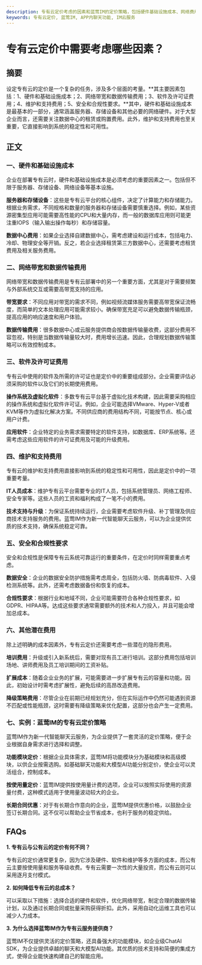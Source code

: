 ```yaml
---
description: 专有云定价考虑的因素和蓝莺IM的定价策略，包括硬件基础设施成本、网络费用、软件许可、维护支持费用、安全合规性等
keywords: 专有云定价, 蓝莺IM, APP内聊天功能, IM云服务
---
```

# 专有云定价中需要考虑哪些因素？

## 摘要

设定专有云的定价是一个复杂的任务，涉及多个层面的考量。**其主要因素包括：1、硬件和基础设施成本；2、网络带宽和数据传输费用；3、软件及许可证费用；4、维护和支持费用；5、安全和合规性要求。**其中，硬件和基础设施成本是最基本的一部分，通常涵盖服务器、存储设备和其他必要的网络硬件。对于大型企业而言，还需要关注数据中心的租赁或购置费用。此外，维护和支持费用也至关重要，它直接影响到系统的稳定性和可用性。

## 正文

### 一、硬件和基础设施成本

企业在部署专有云时，硬件和基础设施成本是必须考虑的重要因素之一。包括但不限于服务器、存储设备、网络设备等基本设施。

**服务器和存储设备**：这些是专有云平台的核心组件，决定了计算能力和存储能力。根据业务需求，不同规格和数量的服务器和存储设备需要慎重选择。例如，某些资源密集型应用可能需要高性能的CPU和大量内存，而一般的数据库应用则可能更注重IOPS（输入输出操作每秒）和存储容量。

**数据中心费用**：如果企业选择自建数据中心，需考虑建设和运行成本，包括电力、冷却、物理安全等开销。反之，若企业选择租赁第三方数据中心，还需要考虑租赁费用及相关服务费用。

### 二、网络带宽和数据传输费用

网络带宽和数据传输费用是专有云部署中的另一个重要方面，尤其是对于需要频繁与外部系统交互或需要高带宽支持的应用。

**带宽要求**：不同应用对带宽的需求不同，例如视频流媒体服务需要高带宽保证流畅度，而简单的文本处理应用可能需求较小。确保带宽充足可以避免数据传输瓶颈，提高应用的响应速度和用户体验。

**数据传输费用**：很多数据中心或云服务提供商会按数据传输量收费，这部分费用不容忽视，特别是当数据传输量较大时，费用增长迅速。因此，合理规划数据传输策略可以有效控制成本。

### 三、软件及许可证费用

专有云中使用的软件及所需的许可证也是定价中的重要组成部分。企业需要评估必须采购的软件以及它们的长期使用费用。

**操作系统及虚拟化软件**：多数专有云平台基于虚拟化技术构建，因此需要采购相应的操作系统和虚拟化软件许可证。例如，企业可能选择VMware、Hyper-V或者KVM等作为虚拟化解决方案。不同供应商的费用结构不同，可能按节点、核心或用户计费。

**应用软件**：企业特定的业务需求需要特定的软件支持，如数据库、ERP系统等。还需考虑这些应用软件的许可证费用及可能的升级费用。

### 四、维护和支持费用

专有云的维护和支持费用直接影响到系统的稳定性和可用性，因此是定价中的一项重要考量。

**IT人员成本**：维护专有云平台需要专业的IT人员，包括系统管理员、网络工程师、安全专家等。这些人员的工资和福利构成了一笔不小的费用。

**技术支持与升级**：为保证系统持续运行，企业需要考虑软件升级、补丁管理及供应商技术支持服务的费用。蓝莺IM作为新一代智能聊天云服务，可以为企业提供优质的技术支持，确保系统稳定可靠。

### 五、安全和合规性要求

安全和合规性是保障专有云系统可靠运行的重要条件，在定价时同样需要重点考虑。

**数据安全**：企业的数据安全防护措施需考虑周全，包括防火墙、防病毒软件、入侵检测系统等。此外，还需考虑数据备份和恢复的成本。

**合规性要求**：根据行业和地域不同，企业可能需要符合各种合规性要求，如GDPR、HIPAA等。达成这些要求通常需要额外的技术和人力投入，并且可能会增加总成本。

### 六、其他潜在费用

除上述明确的成本因素外，专有云定价还需要考虑一些潜在的隐形费用。

**培训费用**：升级或引入新系统后，需要对现有员工进行培训。这部分费用包括培训场地、讲师费用及员工培训期间的工资补贴。

**扩展成本**：随着企业业务的扩展，可能需要进一步扩展专有云的容量和功能。因此，初始设计时需考虑扩展性，避免后续的高昂改造费用。

**降级策略费用**：尽管企业在前期已经规划充分，但在实际运作中仍然可能遇到资源不匹配或性能瓶颈，这时需要有降级策略来优化配置，这部分也会产生一定费用。

### 七、实例：蓝莺IM的专有云定价策略

蓝莺IM作为新一代智能聊天云服务，为企业提供了一套灵活的定价策略，便于企业根据自身需求进行选择和调整。

**功能模块定价**：根据企业具体需求，蓝莺IM将功能模块分为基础模块和高级模块，以供企业按需选购。如基础聊天功能和大模型AI功能分别定价，使企业可以灵活组合，控制成本。

**按使用量定价**：蓝莺IM提供按使用量计费的选项，企业可以按照实际使用的资源量付费，这种模式适用于使用量波动较大的企业。

**长期合同优惠**：对于有长期合作意向的企业，蓝莺IM提供优惠价格，以鼓励企业签订长期合同。这不仅可以帮助企业节省成本，也利于服务的稳定供给。

## FAQs

**1. 专有云与公有云的定价有何不同？**

专有云的定价通常更复杂，因为它涉及硬件、软件和维护等多方面的成本，而公有云主要按使用量和服务等级收费。专有云需要一次性的大量投资，而公有云则可以采用逐月支付模式。

**2. 如何降低专有云的总成本？**

可以采取以下措施：选择合适的硬件和软件，优化网络带宽，制定合理的数据传输计划，以及通过长期合同或批量采购获得折扣。此外，采用自动化运维工具也可以减少人力成本。

**3. 为什么选择蓝莺IM作为专有云服务提供商？**

蓝莺IM不仅提供灵活的定价策略，还具备强大的功能模块，如企业级ChatAI SDK，为企业提供卓越的聊天和大模型AI功能。其优质的技术支持和简便的集成方式，使得企业能快速构建自己的智能应用。